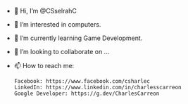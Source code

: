 - 👋 Hi, I’m @CSselrahC
- 👀 I’m interested in computers.
- 🌱 I’m currently learning Game Development.
- 💞️ I’m looking to collaborate on ...
- 📫 How to reach me:

      Facebook: https://www.facebook.com/csharlec
      LinkedIn: https://www.linkedin.com/in/charlesscarreon
      Google Developer: https://g.dev/CharlesCarreon

<!---
CSselrahC/CSselrahC is a ✨ special ✨ repository because its `README.md` (this file) appears on your GitHub profile.
You can click the Preview link to take a look at your changes.
--->
